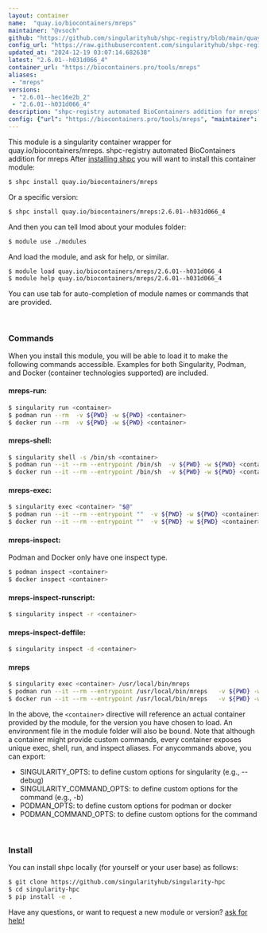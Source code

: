 ```yaml
---
layout: container
name:  "quay.io/biocontainers/mreps"
maintainer: "@vsoch"
github: "https://github.com/singularityhub/shpc-registry/blob/main/quay.io/biocontainers/mreps/container.yaml"
config_url: "https://raw.githubusercontent.com/singularityhub/shpc-registry/main/quay.io/biocontainers/mreps/container.yaml"
updated_at: "2024-12-19 03:07:14.682638"
latest: "2.6.01--h031d066_4"
container_url: "https://biocontainers.pro/tools/mreps"
aliases:
 - "mreps"
versions:
 - "2.6.01--hec16e2b_2"
 - "2.6.01--h031d066_4"
description: "shpc-registry automated BioContainers addition for mreps"
config: {"url": "https://biocontainers.pro/tools/mreps", "maintainer": "@vsoch", "description": "shpc-registry automated BioContainers addition for mreps", "latest": {"2.6.01--h031d066_4": "sha256:90cab4d1b63ce826b650a60a6bf882cf422f4ddd086be24634d9ec4101ddcbff"}, "tags": {"2.6.01--hec16e2b_2": "sha256:345b5ddf18348e042b24a8b553d7755deceb7118fd672af40af68f5affddf04a", "2.6.01--h031d066_4": "sha256:90cab4d1b63ce826b650a60a6bf882cf422f4ddd086be24634d9ec4101ddcbff"}, "docker": "quay.io/biocontainers/mreps", "aliases": {"mreps": "/usr/local/bin/mreps"}}
---
```


This module is a singularity container wrapper for quay.io/biocontainers/mreps.
shpc-registry automated BioContainers addition for mreps
After [installing shpc](#install) you will want to install this container module:


```bash
$ shpc install quay.io/biocontainers/mreps
```

Or a specific version:

```bash
$ shpc install quay.io/biocontainers/mreps:2.6.01--h031d066_4
```

And then you can tell lmod about your modules folder:

```bash
$ module use ./modules
```

And load the module, and ask for help, or similar.

```bash
$ module load quay.io/biocontainers/mreps/2.6.01--h031d066_4
$ module help quay.io/biocontainers/mreps/2.6.01--h031d066_4
```

You can use tab for auto-completion of module names or commands that are provided.

<br>

### Commands

When you install this module, you will be able to load it to make the following commands accessible.
Examples for both Singularity, Podman, and Docker (container technologies supported) are included.

#### mreps-run:

```bash
$ singularity run <container>
$ podman run --rm  -v ${PWD} -w ${PWD} <container>
$ docker run --rm  -v ${PWD} -w ${PWD} <container>
```

#### mreps-shell:

```bash
$ singularity shell -s /bin/sh <container>
$ podman run --it --rm --entrypoint /bin/sh  -v ${PWD} -w ${PWD} <container>
$ docker run --it --rm --entrypoint /bin/sh  -v ${PWD} -w ${PWD} <container>
```

#### mreps-exec:

```bash
$ singularity exec <container> "$@"
$ podman run --it --rm --entrypoint ""  -v ${PWD} -w ${PWD} <container> "$@"
$ docker run --it --rm --entrypoint ""  -v ${PWD} -w ${PWD} <container> "$@"
```

#### mreps-inspect:

Podman and Docker only have one inspect type.

```bash
$ podman inspect <container>
$ docker inspect <container>
```

#### mreps-inspect-runscript:

```bash
$ singularity inspect -r <container>
```

#### mreps-inspect-deffile:

```bash
$ singularity inspect -d <container>
```


#### mreps

```bash
$ singularity exec <container> /usr/local/bin/mreps
$ podman run --it --rm --entrypoint /usr/local/bin/mreps   -v ${PWD} -w ${PWD} <container> -c " $@"
$ docker run --it --rm --entrypoint /usr/local/bin/mreps   -v ${PWD} -w ${PWD} <container> -c " $@"
```



In the above, the `<container>` directive will reference an actual container provided
by the module, for the version you have chosen to load. An environment file in the
module folder will also be bound. Note that although a container
might provide custom commands, every container exposes unique exec, shell, run, and
inspect aliases. For anycommands above, you can export:

 - SINGULARITY_OPTS: to define custom options for singularity (e.g., --debug)
 - SINGULARITY_COMMAND_OPTS: to define custom options for the command (e.g., -b)
 - PODMAN_OPTS: to define custom options for podman or docker
 - PODMAN_COMMAND_OPTS: to define custom options for the command

<br>

### Install

You can install shpc locally (for yourself or your user base) as follows:

```bash
$ git clone https://github.com/singularityhub/singularity-hpc
$ cd singularity-hpc
$ pip install -e .
```

Have any questions, or want to request a new module or version? [ask for help!](https://github.com/singularityhub/singularity-hpc/issues)